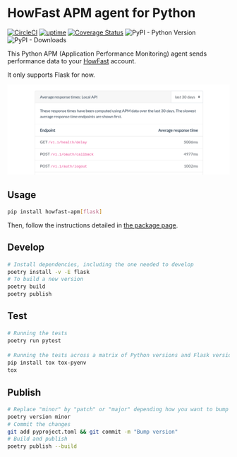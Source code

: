 # HowFast APM agent for Python

[![CircleCI](https://circleci.com/gh/HowFast/apm-python.svg?style=svg)](https://circleci.com/gh/HowFast/apm-python)
[![uptime](https://badge.howfast.tech/uptime.png?t=https%3A%2F%2Fwww.howfast.tech%2F)](https://www.howfast.tech/#/monitors/https:%2F%2Fwww.howfast.tech%2F?pk_campaign=badge)
[![Coverage Status](https://coveralls.io/repos/github/HowFast/apm-python/badge.svg?branch=master)](https://coveralls.io/github/HowFast/apm-python?branch=master)
![PyPI - Python Version](https://img.shields.io/pypi/pyversions/howfast-apm)
![PyPI - Downloads](https://img.shields.io/pypi/dw/howfast-apm)

This Python APM (Application Performance Monitoring) agent sends performance data to your
[HowFast](https://www.howfast.tech/) account.

It only supports Flask for now.

![Screenshot of HowFast APM](./screenshot.png)

## Usage

```bash
pip install howfast-apm[flask]
```

Then, follow the instructions detailed in [the package page](https://pypi.org/project/howfast-apm/).

## Develop

```bash
# Install dependencies, including the one needed to develop
poetry install -v -E flask
# To build a new version
poetry build
poetry publish
```

## Test

```bash
# Running the tests
poetry run pytest

# Running the tests across a matrix of Python versions and Flask versions
pip install tox tox-pyenv
tox
```

## Publish

```bash
# Replace "minor" by "patch" or "major" depending how you want to bump the version
poetry version minor
# Commit the changes
git add pyproject.toml && git commit -m "Bump version"
# Build and publish
poetry publish --build
```
